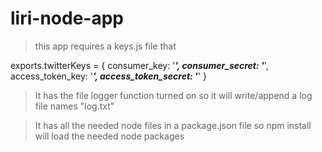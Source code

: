 # liri-node-app

>this app requires a keys.js file that

exports.twitterKeys = {
  consumer_key: '***',
  consumer_secret: '***',
  access_token_key: '***',
  access_token_secret: '***'
}

>It has the file logger function turned on so it will write/append a log file names "log.txt"

>It has all the needed node files in a package.json file so npm install will load the needed node packages
